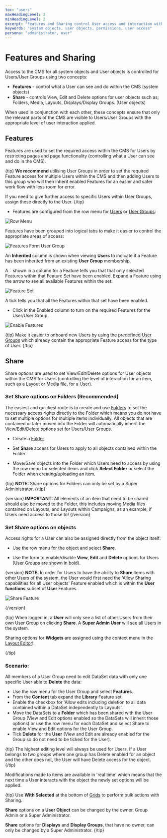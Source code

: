 ```yaml
---
toc: "users"
maxHeadingLevel: 3
minHeadingLevel: 2
excerpt: "Features and Sharing control User access and interaction within the CMS"
keywords: "system objects, user objects, permissions, user access"
persona: "administrator, user"
---
```


# Features and Sharing

Access to the CMS for all system objects and User objects is controlled for Users/User Groups using two concepts:

- **Features** - control what a User can see and do within the CMS (system objects)
- **Share** - controls View, Edit and Delete options for user objects such as; Folders, Media, Layouts, Displays/Display Groups. (User objects)

When used in conjunction with each other, these concepts ensure that only the relevant parts of the CMS are visible to Users/User Groups with the appropriate level of user interaction applied.

## Features

Features are used to set the required access within the CMS for Users by restricting pages and page functionality (controlling what a User can see and do in the CMS).

{tip}
**We recommend** utilising User Groups in order to set the required Feature access for multiple Users within the CMS and then adding Users to this group who will then inherit enabled Features for an easier and safer work flow with less room for error.

If you need to give further access to specific Users within User Groups, assign these directly to the User.
{/tip}

- Features are configured from the row menu for [Users](users_administration.html) or [User Groups](users_groups.html):

![Row Menu](img/v4_users_features_row_menu.png)

Features have been grouped into logical tabs to make it easier to control the appropriate areas of access:

![Features Form User Group](img/v4_user_features_form.png)

An **Inherited** column is shown when viewing **Users** to indicate if a Feature has been inherited from an existing **User Group** membership.

A `-` shown in a column for a Feature tells you that that only selected Features within that Feature Set have been enabled. Expand a Feature using the arrow to see all available Features within the set:

![Feature Set](img/v4_users_feature_set.png)

A tick tells you that all the Features within that set have been enabled.

- Click in the Enabled column to turn on the required Features for the User/User Group.

![Enable Features](img/v4_users_enable_features.png)

{tip}
Make it easier to onboard new Users by using the predefined [User Groups](users_groups.html) which already contain the appropriate Feature access for the type of User. 
{/tip}

## Share

Share options are used to set View/Edit/Delete options for User objects within the CMS for Users (controlling the level of interaction for an item, such as a Layout or Media file, for a User).

### Set Share options on Folders (Recommended)

The easiest and quickest route is to create and use [Folders](tour_folders.html) to set the necessary access rights directly to the Folder which means you do not have to set multiple options for multiple items individually.  All objects that are contained or later moved into the Folder will automatically inherit the View/Edit/Delete options set for Users/User Groups.

- Create a [Folder](tour_folders.html#content-creating-folders)
- Set **Share** access for Users to apply to all objects contained within the Folder.

- Move/Save objects into the Folder which Users need to access by using the row menu for selected items and click **Select Folder** or select the Folder when creating/uploading an item.

{tip}
**NOTE:** Share options for Folders can only be set by a Super Administrator.
{/tip}

{version}
**IMPORTANT:** All elements of an item that need to be shared should also be moved to the Folder, this includes moving Media files contained on Layouts, and Layouts within Campaigns, as an example,  if Users need access to those to!
{/version}

### Set Share options on objects

Access rights for a User can also be assigned directly from the object itself:

- Use the row menu for the object and select **Share**.

- Use the form to enable/disable **View**, **Edit** and **Delete** options for Users (User Groups are shown in bold).

{version}
**NOTE:** In order for Users to have the ability to **Share** items with other Users of the system, the User would first need the 'Allow Sharing capabilities for all User objects' Feature enabled which is within the **User functions** subset of **User** Features.

![Share Feature](img/v4_users_share_option_feature.png)

{/version}

{tip}
When logged in, a **User** will only see a list of other Users from their own User Group on clicking **Share**. A **Super Admin User** will see all Users in the system.

Sharing options for **Widgets** are assigned using the context menu in the [Layout Editor](layouts_editor.html)!

{/tip}

### Scenario:

All members of a User Group need to edit DataSet data with only one specific User able to **Delete** the data:

- Use the row menu for the User Group and select **Features**.
- From the **Content** tab expand the **Library** Feature set.
- Enable the checkbox for  'Allow edits including deletion to all data contained within a DataSet independently to Layouts'.
- Move the DataSets to a **Folder** which has been shared with the User Group (View and Edit options enabled so the DataSets will inherit those options) or use the row menu for each DataSet and select Share to enable View and Edit options for the User Group.
- Tick **Delete** for the **User** (View and Edit are already enabled for the Group so do not need to be ticked for the User).

{tip}
The highest editing level will always be used for Users. If a User belongs to two groups where one group has Delete enabled for an object and the other does not, the User will have Delete access for the object.
{/tip}

Modifications made to items are available in 'real time' which means that the next time a User interacts with the object the newly set options will be applied.

{tip}
Use **With Selected** at the bottom of [Grids](tour_cms_navigation#content-grids) to perform bulk actions with Sharing.

**Share** options on a **User Object** can be changed by the owner, Group Admin or a Super Administrator.

**Share** options for **Displays** and **Display Groups**, that have no owner, can only be changed by a Super Administrator.
{/tip}





